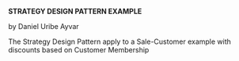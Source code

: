 <b>STRATEGY DESIGN PATTERN EXAMPLE</b><br />

by Daniel Uribe Ayvar

The Strategy Design Pattern apply to a Sale-Customer example with discounts based on Customer Membership